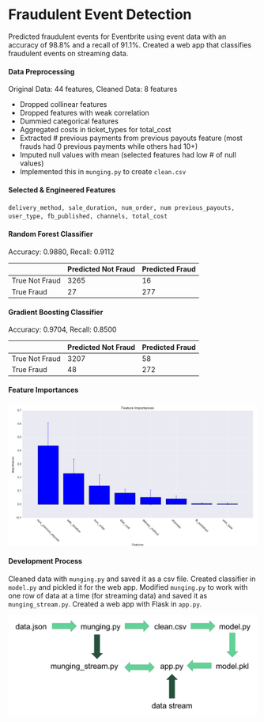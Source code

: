 # Fraudulent Event Detection
Predicted fraudulent events for Eventbrite using event data with an accuracy of 98.8% and a recall of 91.1%. Created a web app that classifies fraudulent events on streaming data.

#### Data Preprocessing
Original Data: 44 features, Cleaned Data: 8 features

- Dropped collinear features
- Dropped features with weak correlation
- Dummied categorical features
- Aggregated costs in ticket_types for total_cost
- Extracted # previous payments from previous payouts feature (most frauds had 0 previous payments while others had 10+)
- Imputed null values with mean (selected features had low # of null values)
- Implemented this in `munging.py` to create `clean.csv`

#### Selected & Engineered Features
`delivery_method,
sale_duration,
num_order,
num previous_payouts,
user_type,
fb_published,
channels,
total_cost`

#### Random Forest Classifier
Accuracy: 0.9880, Recall: 0.9112

|                | Predicted Not Fraud | Predicted Fraud |
|----------------|---------------------|-----------------|
| True Not Fraud | 3265                | 16              |
| True Fraud     | 27                  | 277             |

#### Gradient Boosting Classifier
Accuracy: 0.9704, Recall: 0.8500

|                | Predicted Not Fraud | Predicted Fraud |
|----------------|---------------------|-----------------|
| True Not Fraud | 3207                | 58              |
| True Fraud     | 48                  | 272             |

#### Feature Importances
![Feature Importances](images/feature_importances.png)

#### Development Process
Cleaned data with `munging.py` and saved it as a csv file. Created classifier in `model.py` and pickled it for the web app. Modified `munging.py` to work with one row of data at a time (for streaming data) and saved it as `munging_stream.py`. Created a web app with Flask in `app.py`.

![Development Process](images/development_process.png)
